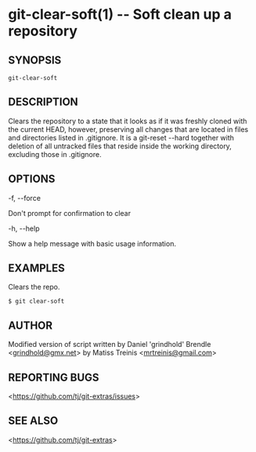 git-clear-soft(1) -- Soft clean up a repository
================================================

## SYNOPSIS

`git-clear-soft`

## DESCRIPTION

  Clears the repository to a state that it looks as if it was freshly cloned
  with the current HEAD, however, preserving all changes that are located in files and directories listed in .gitignore. It is a git-reset --hard together with
  deletion of all untracked files that reside inside the working directory, excluding those in .gitignore.

## OPTIONS

  -f, --force

  Don't prompt for confirmation to clear

  -h, --help

  Show a help message with basic usage information.

## EXAMPLES

  Clears the repo.

    $ git clear-soft

## AUTHOR

Modified version of script written by Daniel 'grindhold' Brendle &lt;<grindhold@gmx.net>&gt; by Matiss Treinis &lt;<mrtreinis@gmail.com>&gt;

## REPORTING BUGS

&lt;<https://github.com/tj/git-extras/issues>&gt;

## SEE ALSO

&lt;<https://github.com/tj/git-extras>&gt;
